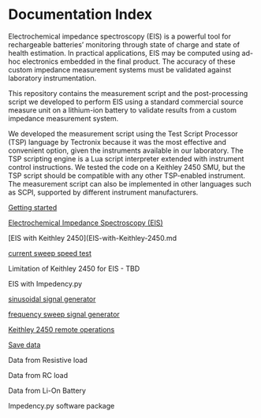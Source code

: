 # Documentation Index 

Electrochemical impedance spectroscopy (EIS) is a powerful tool for rechargeable batteries’ monitoring through state of charge and state of health estimation. In practical applications, EIS may be computed using ad-hoc electronics embedded in the final product. The accuracy of these custom impedance measurement systems must be validated against laboratory instrumentation.  

This repository contains the measurement script and the post-processing script we developed to perform EIS using a standard commercial source measure unit on a lithium-ion battery to validate results from a custom impedance measurement system.

We developed the measurement script using the Test Script Processor (TSP) language by Tectronix because it was the most effective and convenient option, given the instruments available in our laboratory. The TSP scripting engine is a Lua script interpreter extended with instrument control instructions. We tested the code on a Keithley 2450 SMU, but the TSP script should be compatible with any other TSP-enabled instrument. The measurement script can also be implemented in other languages such as SCPI, supported by different instrument manufacturers.

[Getting started](getting_started.md)

[Electrochemical Impedance Spectroscopy (EIS)](electrochemical-Impedance-spectroscopy.md)

[EIS with Keithley 2450](EIS-with-Keithley-2450.md

[current sweep speed test](current-sweep-speed-test.md)

Limitation of Keithley 2450 for EIS - TBD 

EIS with Impedency.py

[sinusoidal signal generator](docs/sinusoidal-signal-generator.md)

[frequency sweep signal generator](docs/frequency-sweep-signal-generator.md)

[Keithley 2450 remote operations](docs/keithley-2450-remote.md)

[Save data](docs/save-data.md)

Data from Resistive load

Data from RC load

Data from Li-On Battery

Impedency.py software package